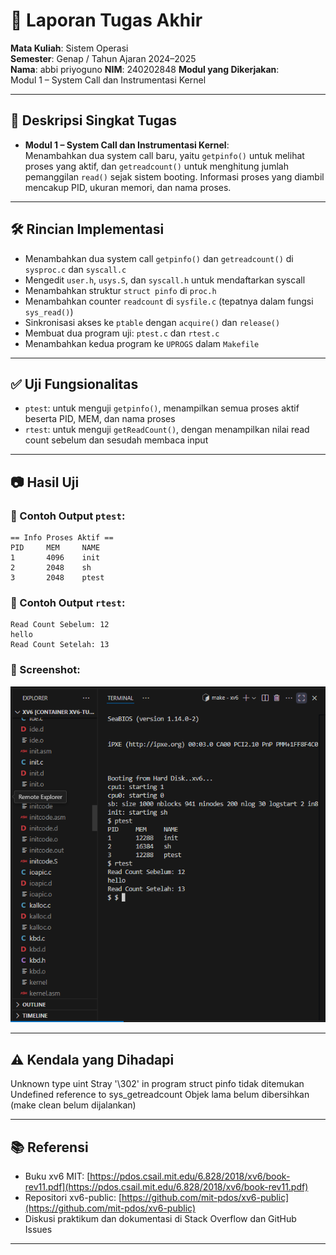 
# 📝 Laporan Tugas Akhir

**Mata Kuliah**: Sistem Operasi  
**Semester**: Genap / Tahun Ajaran 2024–2025  
**Nama**: abbi priyoguno 
**NIM**: 240202848
**Modul yang Dikerjakan**:  
Modul 1 – System Call dan Instrumentasi Kernel  

---

## 📌 Deskripsi Singkat Tugas

* **Modul 1 – System Call dan Instrumentasi Kernel**:  
  Menambahkan dua system call baru, yaitu `getpinfo()` untuk melihat proses yang aktif, dan `getreadcount()` untuk menghitung jumlah pemanggilan `read()` sejak sistem booting. Informasi proses yang diambil mencakup PID, ukuran memori, dan nama proses.

---

## 🛠️ Rincian Implementasi

* Menambahkan dua system call `getpinfo()` dan `getreadcount()` di `sysproc.c` dan `syscall.c`
* Mengedit `user.h`, `usys.S`, dan `syscall.h` untuk mendaftarkan syscall
* Menambahkan struktur `struct pinfo` di `proc.h`
* Menambahkan counter `readcount` di `sysfile.c` (tepatnya dalam fungsi `sys_read()`)
* Sinkronisasi akses ke `ptable` dengan `acquire()` dan `release()`
* Membuat dua program uji: `ptest.c` dan `rtest.c`
* Menambahkan kedua program ke `UPROGS` dalam `Makefile`

---

## ✅ Uji Fungsionalitas

* `ptest`: untuk menguji `getpinfo()`, menampilkan semua proses aktif beserta PID, MEM, dan nama proses
* `rtest`: untuk menguji `getReadCount()`, dengan menampilkan nilai read count sebelum dan sesudah membaca input

---

## 📷 Hasil Uji

### 📍 Contoh Output `ptest`:

```
== Info Proses Aktif ==
PID     MEM     NAME
1       4096    init
2       2048    sh
3       2048    ptest
```

### 📍 Contoh Output `rtest`:

```
Read Count Sebelum: 12
hello
Read Count Setelah: 13
```

### 📸 Screenshot:
![hasil ptest dan rtest](./ss/Screenshot_2025-07-18_140240.png)

---

## ⚠️ Kendala yang Dihadapi

Unknown type uint
Stray '\302' in program
struct pinfo tidak ditemukan
Undefined reference to sys_getreadcount
Objek lama belum dibersihkan (make clean belum dijalankan)

---

## 📚 Referensi

* Buku xv6 MIT: [https://pdos.csail.mit.edu/6.828/2018/xv6/book-rev11.pdf](https://pdos.csail.mit.edu/6.828/2018/xv6/book-rev11.pdf)
* Repositori xv6-public: [https://github.com/mit-pdos/xv6-public](https://github.com/mit-pdos/xv6-public)
* Diskusi praktikum dan dokumentasi di Stack Overflow dan GitHub Issues

---
